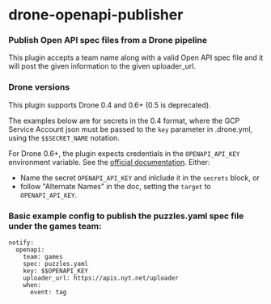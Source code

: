 # drone-openapi-publisher

### Publish Open API spec files from a Drone pipeline

This plugin accepts a team name along with a valid Open API spec file and it will post the given information to the given uploader_url.

### Drone versions

This plugin supports Drone 0.4 and 0.6+ (0.5 is deprecated).

The examples below are for secrets in the 0.4 format, where the GCP Service Account json must be passed to the `key` parameter in .drone.yml, using the `$$SECRET_NAME` notation.

For Drone 0.6+, the plugin expects credentials in the `OPENAPI_API_KEY` environment variable. See the [official documentation](http://docs.drone.io/manage-secrets/). Either: 
  - Name the secret `OPENAPI_API_KEY` and inlclude it in the `secrets` block, or
  - follow "Alternate Names" in the doc, setting the `target` to `OPENAPI_API_KEY`.


### Basic example config to publish the puzzles.yaml spec file under the games team:

	notify:
	  openapi:
        team: games
        spec: puzzles.yaml
	    key: $$OPENAPI_KEY
		uploader_url: https://apis.nyt.net/uploader
	    when:
	      event: tag
